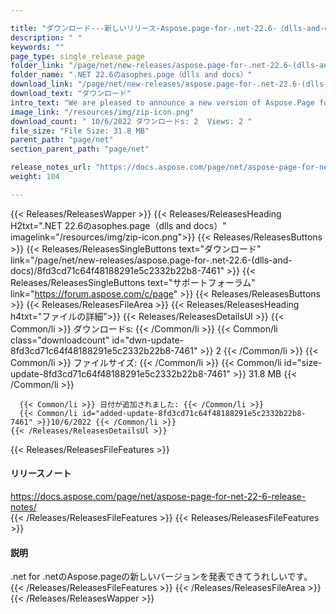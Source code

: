 ```yaml
---

title: "ダウンロード---新しいリリース-Aspose.page-for-.net-22.6-（dlls-and-docs）"
description: " "
keywords: ""
page_type: single_release_page
folder_link: "/page/net/new-releases/aspose.page-for-.net-22.6-(dlls-and-docs)/"
folder_name: ".NET 22.6のasophes.page（dlls and docs）"
download_link: "/page/net/new-releases/aspose.page-for-.net-22.6-(dlls-and-docs)/8fd3cd71c64f48188291e5c2332b22b8-7461"
download_text: "ダウンロード"
intro_text: "We are pleased to announce a new version of Aspose.Page for .Net."
image_link: "/resources/img/zip-icon.png"
download_count: " 10/6/2022 ダウンロードs: 2  Views: 2 "
file_size: "File Size: 31.8 MB"
parent_path: "page/net"
section_parent_path: "page/net"

release_notes_url: "https://docs.aspose.com/page/net/aspose-page-for-net-22-6-release-notes/"
weight: 104

---
```


{{< Releases/ReleasesWapper >}}
  {{< Releases/ReleasesHeading H2txt=".NET 22.6のasophes.page（dlls and docs）" imagelink="/resources/img/zip-icon.png">}}
  {{< Releases/ReleasesButtons >}}
    {{< Releases/ReleasesSingleButtons text="ダウンロード" link="/page/net/new-releases/aspose.page-for-.net-22.6-(dlls-and-docs)/8fd3cd71c64f48188291e5c2332b22b8-7461" >}}
    {{< Releases/ReleasesSingleButtons text="サポートフォーラム" link="https://forum.aspose.com/c/page" >}}
  {{< Releases/ReleasesButtons >}}
  {{< Releases/ReleasesFileArea >}}
    {{< Releases/ReleasesHeading h4txt="ファイルの詳細">}}
    {{< Releases/ReleasesDetailsUl >}}
      {{< Common/li >}} ダウンロードs: {{< /Common/li >}}
      {{< Common/li class="downloadcount" id="dwn-update-8fd3cd71c64f48188291e5c2332b22b8-7461" >}} 2 {{< /Common/li >}}
      {{< Common/li >}} ファイルサイズ: {{< /Common/li >}}
      {{< Common/li id="size-update-8fd3cd71c64f48188291e5c2332b22b8-7461" >}} 31.8 MB {{< /Common/li >}}

      {{< Common/li >}} 日付が追加されました: {{< /Common/li >}}
      {{< Common/li id="added-update-8fd3cd71c64f48188291e5c2332b22b8-7461" >}}10/6/2022 {{< /Common/li >}}
    {{< /Releases/ReleasesDetailsUl >}}

  {{< Releases/ReleasesFileFeatures >}}
      <h4>リリースノート</h4><div><a href='https://docs.aspose.com/page/net/aspose-page-for-net-22-6-release-notes/'>https://docs.aspose.com/page/net/aspose-page-for-net-22-6-release-notes/</a></div>
  {{< /Releases/ReleasesFileFeatures >}}
  {{< Releases/ReleasesFileFeatures >}}
      <h4>説明</h4><div class="HTMLDescription">.net for .netのAspose.pageの新しいバージョンを発表できてうれしいです。</div>
  {{< /Releases/ReleasesFileFeatures >}}
 {{< /Releases/ReleasesFileArea >}}
{{< /Releases/ReleasesWapper >}}


